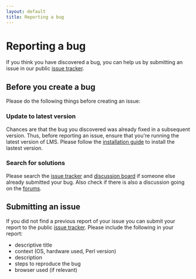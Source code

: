 ```yaml
---
layout: default
title: Reporting a bug
---
```


# Reporting a bug

If you think you have discovered a bug, you can help us by submitting an issue in our public [issue tracker](https://github.com/Logitech/slimserver/issues).

## Before you create a bug

Please do the following things before creating an issue:

### Update to latest version

Chances are that the bug you discovered was already fixed in a subsequent version. Thus, before reporting an issue, ensure that you're running the latest version of LMS. Please follow the [installation guide](../getting-started/index.md) to install the lastest version.

### Search for solutions

Please search the [issue tracker](https://github.com/Logitech/slimserver/issues) and [discussion board](https://github.com/Logitech/slimserver/discussions) if someone else already submitted your bug. Also check if there is also a discussion going on the [forums](https://forums.slimdevices.com/).

## Submitting an issue

If you did not find a previous report of your issue you can submit your report to the public [issue tracker](https://github.com/Logitech/slimserver/issues). Please include the following in your report:

- descriptive title
- context (OS, hardware used, Perl version)
- description
- steps to reproduce the bug
- browser used (if relevant)
